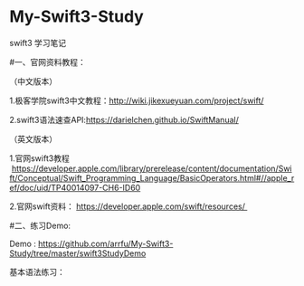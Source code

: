 # My-Swift3-Study
swift3 学习笔记

#一、官网资料教程：

（中文版本）   

1.极客学院swift3中文教程：http://wiki.jikexueyuan.com/project/swift/   

2.swift3语法速查API:https://darielchen.github.io/SwiftManual/   

（英文版本）       

1.官网swift3教程    https://developer.apple.com/library/prerelease/content/documentation/Swift/Conceptual/Swift_Programming_Language/BasicOperators.html#//apple_ref/doc/uid/TP40014097-CH6-ID60   

2.官网swift资料： https://developer.apple.com/swift/resources/    


#二、练习Demo:   

Demo : https://github.com/arrfu/My-Swift3-Study/tree/master/swift3StudyDemo   

基本语法练习：   
